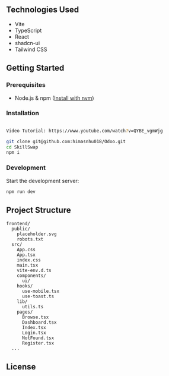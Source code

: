 ## Technologies Used

- Vite
- TypeScript
- React
- shadcn-ui
- Tailwind CSS

## Getting Started

### Prerequisites

- Node.js & npm ([Install with nvm](https://github.com/nvm-sh/nvm#installing-and-updating))

### Installation

```sh

Video Tutorial: https://www.youtube.com/watch?v=QYBE_vgmWjg

git clone git@github.com:himasnhu018/Odoo.git
cd SkillSwap
npm i
```

### Development

Start the development server:

```sh
npm run dev
```


## Project Structure

```
frontend/
  public/
    placeholder.svg
    robots.txt
  src/
    App.css
    App.tsx
    index.css
    main.tsx
    vite-env.d.ts
    components/
      ui/
    hooks/
      use-mobile.tsx
      use-toast.ts
    lib/
      utils.ts
    pages/
      Browse.tsx
      Dashboard.tsx
      Index.tsx
      Login.tsx
      NotFound.tsx
      Register.tsx
  ...
```

## License
